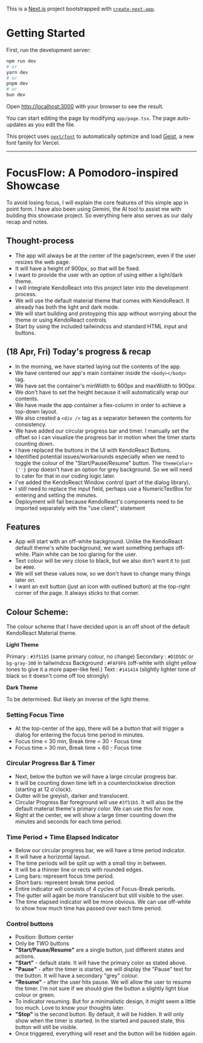 This is a [Next.js](https://nextjs.org) project bootstrapped with [`create-next-app`](https://nextjs.org/docs/app/api-reference/cli/create-next-app).

# Getting Started

First, run the development server:

```bash
npm run dev
# or
yarn dev
# or
pnpm dev
# or
bun dev
```

Open [http://localhost:3000](http://localhost:3000) with your browser to see the result.

You can start editing the page by modifying `app/page.tsx`. The page auto-updates as you edit the file.

This project uses [`next/font`](https://nextjs.org/docs/app/building-your-application/optimizing/fonts) to automatically optimize and load [Geist](https://vercel.com/font), a new font family for Vercel.

---

# FocusFlow: A Pomodoro-inspired Showcase

To avoid losing focus, I will explain the core features of this simple app in point form. I have also 
been using Gemini, the AI tool to assist me with building this showcase project. So everything here 
also serves as our daily recap and notes.

## Thought-process

- The app will always be at the center of the page/screen, even if the user resizes the web page.
- It will have a height of 900px, so that will be fixed.
- I want to provide the user with an option of using either a light/dark theme.
- I will integrate KendoReact into this project later into the development process.
- We will use the default material theme that comes with KendoReact. It already has both the light and 
dark mode.
- We will start building and protoyping this app without worrying about the theme or using KendoReact 
controls.
- Start by using the included tailwindcss and standard HTML input and buttons.

## (18 Apr, Fri) Today's progress & recap

- In the morning, we have started laying out the contents of the app.
- We have centered our app's main container inside the `<body></body>` tag.
- We have set the container's minWidth to 600px and maxWidth to 900px.
- We don't have to set the height because it will automatically wrap our contents.
- We have made the app container a flex-column in order to achieve a top-down layout.
- We also created a `<div />` tag as a separator between the contents for consistency.
- We have added our circular progress bar and timer. I manually set the offset so I can 
visualize the progress bar in motion when the timer starts counting down.
- I have replaced the buttons in the UI with KendoReact Buttons.
- Identified potential issues/workarounds especially when we need to toggle the colour of the "Start/Pause/Resume" button. The `themeColor={''}` prop doesn't have an option for grey background. So we will need to cater for that in our coding logic later.
- I've added the KendoReact Window control (part of the dialog library).
- I still need to replace the input field, perhaps use a NumericTextBox for 
entering and setting the minutes.
- Deployment will fail because KendoReact's components need to be imported separately with the "use client"; statement

## Features

- App will start with an off-white background. Unlike the KendoReact default theme's 
white background, we want something perhaps off-white. Plain white can be too glaring 
for the user.
- Text colour will be very close to black, but we also don't want it to just be `#000`.
- We will set these values now, so we don't have to change many things later on.
- I want an exit button (just an icon with outlined button) at the top-right corner of the page. It 
always sticks to that corner.

## Colour Scheme:

The colour scheme that I have decided upon is an off shoot of the
default KendoReact Material theme.

**Light Theme**

Primary     : `#3f51b5` (same primary colour, no change)
Secondary   : `#D1D5DC` or `bg-gray-300` in tailwindcss
Background  : `#FAF9F6` (off-white with slight yellow tones to
              give it a more paper-like feel.)
Text        : `#141414` (slightly lighter tone of black so it 
              doesn't come off too strongly)

**Dark Theme**

To be determined. But likely an inverse of the light theme.


### Setting Focus Time

- At the top-center of the app, there will be a button that will trigger a dialog for entering the 
focus time period in minutes.
- Focus time < 30 min, Break time = 30 - Focus time
- Focus time > 30 min, Break time = 60 - Focus time

### Circular Progress Bar & Timer
- Next, below the button we will have a large circular progress bar.
- It will be counting down time left in a counterclockwise direction (starting at 12 o'clock).
- Gutter will be greyish, darker and translucent.
- Circular Progress Bar foreground will use `#3f51b5`. It will also be the default material theme's 
primary color. We can use this for now.
- Right at the center, we will show a large timer counting down the minutes and seconds for each time 
period.

### Time Period + Time Elapsed Indicator

- Below our circular progress bar, we will have a time period indicator.
- It will have a horizontal layout.
- The time periods will be split up with a small tiny in between.
- It will be a thinner line or rects with rounded edges.
- Long bars: represent focus time period.
- Short bars: represent break time period.
- Entire indicator will consists of 4 cycles of Focus-Break periods.
- The gutter will again be more translucent but still visible to the user.
- The time elapsed indicator will be more obvious. We can use off-white to show how much time has 
passed over each time period.

### Control buttons
- Position: Bottom center
- Only be TWO buttons
- **"Start/Pause/Resume"** are a single button, just different states and actions.
- **"Start"** - default state. It will have the primary color as stated above.
- **"Pause"** - after the timer is started, we will display the "Pause" text for the button. It will 
have a secondary "grey" colour.
- **"Resume"** - after the user hits pause. We will allow the user to resume the timer. I'm not sure if 
we should give the button a slightly light blue colour or green. 
- To indicator resuming. But for a minimalistic design, it might seem a little too much. Love to know 
your thoughts later.
- **"Stop"** is the second button. By default, it will be hidden. It will only show when the timer is 
started. In the started and paused state, this button will still be visible. 
- Once triggered, everything will reset and the button will be hidden again. 